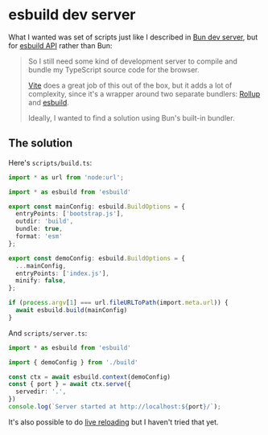 # esbuild dev server

What I wanted was set of scripts just like I described in [Bun dev server](js/2024-02-03-Bun-dev-server.md), but for [esbuild API](https://esbuild.github.io/) rather than Bun:

> So I still need some kind of development server to compile and bundle my TypeScript source code for the browser.
>
> [Vite](https://vitejs.dev/) does a great job of this out of the box, but it adds a lot of complexity, since it's a wrapper around two separate bundlers: [Rollup](https://rollupjs.org/) and [esbuild](https://esbuild.github.io/).
>
> Ideally, I wanted to find a solution using Bun's built-in bundler.

## The solution

Here's `scripts/build.ts`:

```ts
import * as url from 'node:url';

import * as esbuild from 'esbuild'

export const mainConfig: esbuild.BuildOptions = {
  entryPoints: ['bootstrap.js'],
  outdir: 'build',
  bundle: true,
  format: 'esm'
};

export const demoConfig: esbuild.BuildOptions = {
  ...mainConfig,
  entryPoints: ['index.js'],
  minify: false,
};

if (process.argv[1] === url.fileURLToPath(import.meta.url)) {
  await esbuild.build(mainConfig)
}
```

And `scripts/server.ts`:

```ts
import * as esbuild from 'esbuild'

import { demoConfig } from './build'

const ctx = await esbuild.context(demoConfig)
const { port } = await ctx.serve({
  servedir: '.',
})
console.log(`Server started at http://localhost:${port}/`);
```

It's also possible to do [live reloading](https://esbuild.github.io/api/#live-reload) but I haven't tried that yet.
